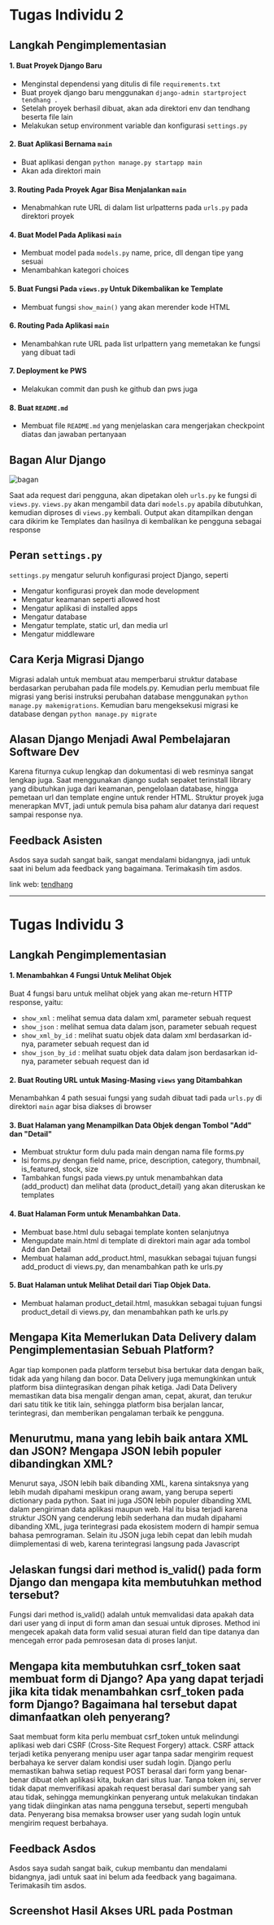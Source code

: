 # Tugas Individu 2 

## Langkah Pengimplementasian

#### 1. Buat Proyek Django Baru
   - Menginstal dependensi yang ditulis di file `requirements.txt`
   - Buat proyek django baru menggunakan `django-admin startproject tendhang .`
   - Setelah proyek berhasil dibuat, akan ada direktori env dan tendhang beserta file lain 
   - Melakukan setup environment variable dan konfigurasi `settings.py`

#### 2. Buat Aplikasi Bernama `main`
   - Buat aplikasi dengan `python manage.py startapp main`
   - Akan ada direktori main

#### 3. Routing Pada Proyek Agar Bisa Menjalankan `main`
   - Menabmahkan rute URL di dalam list urlpatterns pada `urls.py` pada direktori proyek

#### 4. Buat Model Pada Aplikasi `main`
   - Membuat model pada `models.py` name, price, dll dengan tipe yang sesuai
   - Menambahkan kategori choices

#### 5. Buat Fungsi Pada `views.py` Untuk Dikembalikan ke Template 
   - Membuat fungsi `show_main()` yang akan merender kode HTML

#### 6. Routing Pada Aplikasi `main` 
   - Menambahkan rute URL pada list urlpattern yang memetakan ke fungsi yang dibuat tadi

#### 7. Deployment ke PWS
   - Melakukan commit dan push ke github dan pws juga

#### 8. Buat `README.md`
   - Membuat file `README.md` yang menjelaskan cara mengerjakan checkpoint diatas dan jawaban pertanyaan


## Bagan Alur Django

![bagan](https://github.com/user-attachments/assets/d2d87dd5-f68a-4a17-81d5-48907f10173e)

Saat ada request dari pengguna, akan dipetakan oleh `urls.py` ke fungsi di `views.py`. `views.py` akan mengambil data dari `models.py` apabila dibutuhkan, kemudian diproses di `views.py` kembali. Output akan ditampilkan dengan cara dikirim ke Templates dan hasilnya di kembalikan ke pengguna sebagai response

## Peran `settings.py`

`settings.py` mengatur seluruh konfigurasi project Django, seperti
- Mengatur konfigurasi proyek dan mode development
- Mengatur keamanan seperti allowed host
- Mengatur aplikasi di installed apps
- Mengatur database
- Mengatur template, static url, dan media url
- Mengatur middleware

## Cara Kerja Migrasi Django

Migrasi adalah untuk membuat atau memperbarui struktur database berdasarkan perubahan pada file models.py. Kemudian perlu membuat file migrasi yang berisi instruksi perubahan database menggunakan `python manage.py makemigrations`. Kemudian baru mengeksekusi migrasi ke database dengan `python manage.py migrate`

## Alasan Django Menjadi Awal Pembelajaran Software Dev

Karena fiturnya cukup lengkap dan dokumentasi di web resminya sangat lengkap juga. Saat menggunakan django sudah sepaket terinstall library yang dibutuhkan juga dari keamanan, pengelolaan database, hingga pemetaan url dan template engine untuk render HTML. Struktur proyek juga menerapkan MVT, jadi untuk pemula bisa paham alur datanya dari request sampai response nya. 

## Feedback Asisten

Asdos saya sudah sangat baik, sangat mendalami bidangnya, jadi untuk saat ini belum ada feedback yang bagaimana. Terimakasih tim asdos.

link web: [tendhang](https://raihan-maulana41-tendhang.pbp.cs.ui.ac.id/)

---

# Tugas Individu 3

## Langkah Pengimplementasian

#### 1. Menambahkan 4 Fungsi Untuk Melihat Objek   
   Buat 4 fungsi baru untuk melihat objek yang akan me-return HTTP response, yaitu:
   - `show_xml` : melihat semua data dalam xml, parameter sebuah request
   - `show_json` : melihat semua data dalam json, parameter sebuah request
   - `show_xml_by_id` : melihat suatu objek data dalam xml berdasarkan id-nya, parameter sebuah request dan id
   - `show_json_by_id` : melihat suatu objek data dalam json berdasarkan id-nya, parameter sebuah request dan id

#### 2. Buat Routing URL untuk Masing-Masing `views` yang Ditambahkan
   Menambahkan 4 path sesuai fungsi yang sudah dibuat tadi pada `urls.py` di direktori `main` agar bisa diakses di browser

#### 3. Buat Halaman yang Menampilkan Data Objek dengan Tombol "Add" dan "Detail" 
   - Membuat struktur form dulu pada main dengan nama file forms.py 
   - Isi forms.py dengan field name, price, description, category, thumbnail, is_featured, stock, size
   - Tambahkan fungsi pada views.py untuk menambahkan data (add_product) dan melihat data (product_detail) yang akan diteruskan ke templates

#### 4. Buat Halaman Form untuk Menambahkan Data.
   - Membuat base.html dulu sebagai template konten selanjutnya
   - Mengupdate main.html di template di direktori main agar ada tombol Add dan Detail
   - Membuat halaman add_product.html, masukkan sebagai tujuan fungsi add_product di views.py, dan menambahkan path ke urls.py

#### 5. Buat Halaman untuk Melihat Detail dari Tiap Objek Data.
   - Membuat halaman product_detail.html, masukkan sebagai tujuan fungsi product_detail di views.py, dan menambahkan path ke urls.py


## Mengapa Kita Memerlukan Data Delivery dalam Pengimplementasian Sebuah Platform?

Agar tiap komponen pada platform tersebut bisa bertukar data dengan baik, tidak ada yang hilang dan bocor. Data Delivery juga memungkinkan untuk platform bisa diintegrasikan dengan pihak ketiga. Jadi Data Delivery memastikan data bisa mengalir dengan aman, cepat, akurat, dan terukur dari satu titik ke titik lain, sehingga platform bisa berjalan lancar, terintegrasi, dan memberikan pengalaman terbaik ke pengguna.

## Menurutmu, mana yang lebih baik antara XML dan JSON? Mengapa JSON lebih populer dibandingkan XML?

Menurut saya, JSON lebih baik dibanding XML, karena sintaksnya yang lebih mudah dipahami meskipun orang awam, yang berupa seperti dictionary pada python. Saat ini juga JSON lebih populer dibanding XML dalam pengiriman data aplikasi maupun web. Hal itu bisa terjadi karena struktur JSON yang cenderung lebih sederhana dan mudah dipahami dibanding XML, juga terintegrasi pada ekosistem modern di hampir semua bahasa pemrograman. Selain itu JSON juga lebih cepat dan lebih mudah diimplementasi di web, karena terintegrasi langsung pada Javascript

## Jelaskan fungsi dari method is_valid() pada form Django dan mengapa kita membutuhkan method tersebut?

Fungsi dari method is_valid() adalah untuk memvalidasi data apakah data dari user yang di input di form aman dan sesuai untuk diproses. Method ini mengecek apakah data form valid sesuai aturan field dan tipe datanya dan mencegah error pada pemrosesan data di proses lanjut.

## Mengapa kita membutuhkan csrf_token saat membuat form di Django? Apa yang dapat terjadi jika kita tidak menambahkan csrf_token pada form Django? Bagaimana hal tersebut dapat dimanfaatkan oleh penyerang?

Saat membuat form kita perlu membuat csrf_token untuk melindungi aplikasi web dari CSRF (Cross-Site Request Forgery) attack. CSRF attack terjadi ketika penyerang menipu user agar tanpa sadar mengirim request berbahaya ke server dalam kondisi user sudah login. Django perlu memastikan bahwa setiap request POST berasal dari form yang benar-benar dibuat oleh aplikasi kita, bukan dari situs luar. Tanpa token ini, server tidak dapat memverifikasi apakah request berasal dari sumber yang sah atau tidak, sehingga memungkinkan penyerang untuk melakukan tindakan yang tidak diinginkan atas nama pengguna tersebut, seperti mengubah data. Penyerang bisa memaksa browser user yang sudah login untuk mengirim request berbahaya.

## Feedback Asdos

Asdos saya sudah sangat baik, cukup membantu dan mendalami bidangnya, jadi untuk saat ini belum ada feedback yang bagaimana. Terimakasih tim asdos.

## Screenshot Hasil Akses URL pada Postman

